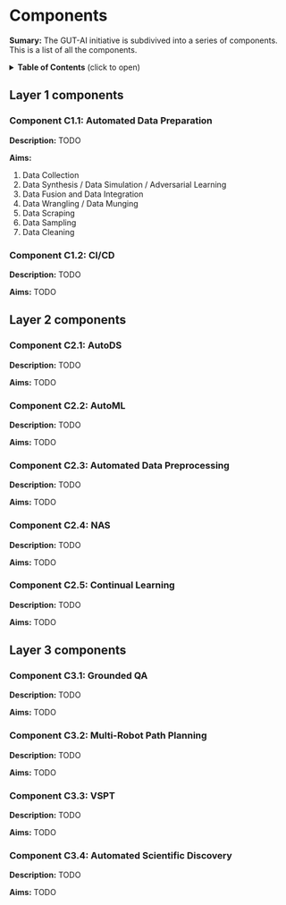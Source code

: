 # Components

__Sumary:__ The GUT-AI initiative is subdivived into a series of components. This is a list of all the components.

<details>
<summary><b>Table of Contents</b> (click to open)</summary>
<!-- MarkdownTOC -->

* [Layer 1 components](#layer-1-components)
  * [Research Proposal](#research-proposal)
  * [Whitepaper](#whitepaper)
  * [Selected publications](#selected-publications)
* [Layer 2 components](#layer-2-components)
  * [Landing page](#landing-page)
  * [Project page](#project-page)
  * [List of components](#list-of-components)
  * [Environment simulators](#environment-simulators)
  * [Datasets](#datasets)
  * [Model Zoos](#model-zoos)
* [Layer 3 components](#layer-3-components)
  * [Industries](#industries)
  * [Areas of application](#areas-of-application)

<!-- /MarkdownTOC -->
</details>

## Layer 1 components

### Component C1.1: Automated Data Preparation

__Description:__ TODO

__Aims:__
1. Data Collection
1. Data Synthesis / Data Simulation / Adversarial Learning
1. Data Fusion and Data Integration
1. Data Wrangling / Data Munging
1. Data Scraping
1. Data Sampling
1. Data Cleaning

### Component C1.2: CI/CD

__Description:__ TODO

__Aims:__ TODO

## Layer 2 components

### Component C2.1: AutoDS

__Description:__ TODO

__Aims:__ TODO

### Component C2.2: AutoML

__Description:__ TODO

__Aims:__ TODO

### Component C2.3: Automated Data Preprocessing

__Description:__ TODO

__Aims:__ TODO

### Component C2.4: NAS

__Description:__ TODO

__Aims:__ TODO

### Component C2.5: Continual Learning

__Description:__ TODO

__Aims:__ TODO

## Layer 3 components

### Component C3.1: Grounded QA

__Description:__ TODO

__Aims:__ TODO

### Component C3.2: Multi-Robot Path Planning

__Description:__ TODO

__Aims:__ TODO

### Component C3.3: VSPT

__Description:__ TODO

__Aims:__ TODO

### Component C3.4: Automated Scientific Discovery

__Description:__ TODO

__Aims:__ TODO

